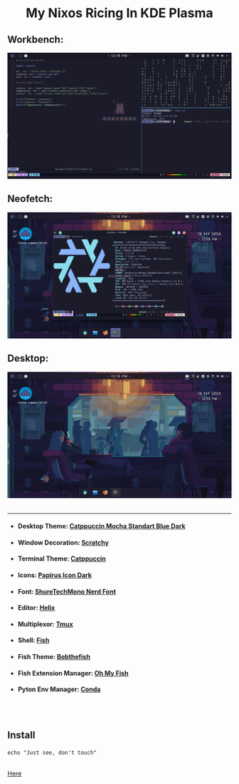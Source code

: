 <center><h1>My Nixos Ricing In KDE Plasma</h1></center>

<h2>Workbench:</h2>
<img src="./images/workbench.png">

<h2>Neofetch:</h2>
<img src="./images/neofetch.png">

<h2>Desktop:</h2>
<img src="./images/desktop.png">

<br>
<br>

---

* #### Desktop Theme: [Catppuccin Mocha Standart Blue Dark](https://github.com/catppuccin/kde)
* #### Window Decoration: [Scratchy](https://store.kde.org/p/1898344/)
* #### Terminal Theme: [Catppuccin](https://github.com/catppuccin/konsole)
* #### Icons: [Papirus Icon Dark](https://github.com/PapirusDevelopmentTeam/papirus-icon-theme)
* #### Font: [ShureTechMono Nerd Font](https://github.com/ryanoasis/nerd-fonts/releases/download/v3.2.1/ShareTechMono.zip)
* #### Editor: [Helix](https://helix-editor.com/)
* #### Multiplexor: [Tmux](https://github.com/gpakosz/.tmux)
* #### Shell: [Fish](https://fishshell.com/)
* #### Fish Theme: [Bobthefish](https://github.com/oh-my-fish/theme-bobthefish)
* #### Fish Extension Manager: [Oh My Fish](https://github.com/oh-my-fish/oh-my-fish/)
* #### Pyton Env Manager: [Conda](https://anaconda.org/anaconda/conda)

<br>
<br>

<h2>Install</h2>

```fish
echo "Just see, don't touch"
```

<br>
<a href="./config">Here</a>
